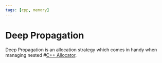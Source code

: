 ```yaml
---
tags: [cpp, memory]
---
```


# Deep Propagation

Deep Propagation is an allocation strategy which comes in handy when managing
nested #[C++ Allocator](202205161742.md).
